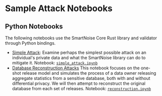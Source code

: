 # Sample Attack Notebooks

## Python Notebooks 
The following notebooks use the SmartNoise Core Rust library and validator through Python bindings.

* [Simple Attack](https://github.com/opendp/smartnoise-samples/blob/master/attacks/simple_attack.ipynb): Examine perhaps the simplest possible attack on an individual's private data and what the SmartNoise library can do to mitigate it. Notebook: [`simple_attack.ipynb`](https://github.com/opendifferentialprivacy/smartnoise-samples/blob/master/attacks/simple_attack.ipynb)
* [Database Reconstruction Attacks](https://github.com/opendp/smartnoise-samples/blob/master/attacks/reconstruction/reconstruction.ipynb) This notebook focuses on the one-shot release model and simulates the process of a data owner releasing aggregate statistics from a sensitive database, both with and without differential privacy. We will then attempt to reconstruct the original database from each set of releases. Notebook: [`reconstruction.ipynb`](https://github.com/opendifferentialprivacy/smartnoise-samples/blob/master/attacks/reconstruction/reconstruction.ipynb)
